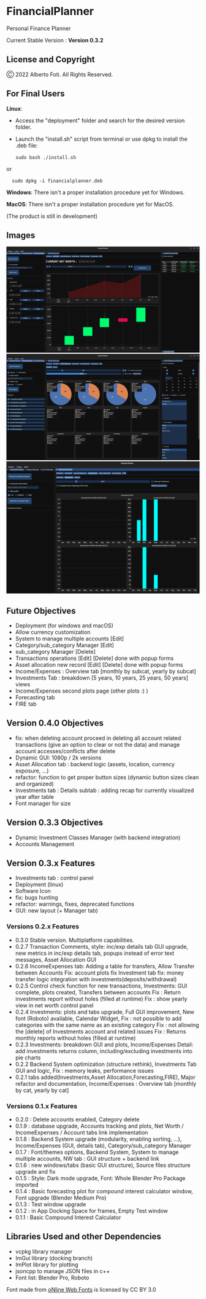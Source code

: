 # FinancialPlanner
Personal Finance Planner <br>

Current Stable Version : **Version 0.3.2**

## License and Copyright
Ⓒ 2022 Alberto Foti. All Rights Reserved.

## For Final Users
**Linux**:
- Access the "deployment" folder and search for the desired version folder.
- Launch the "install.sh" script from terminal or use dpkg to install the .deb file:


      sudo bash ./install.sh

or

      sudo dpkg -i financialplanner.deb
      
      
**Windows**: There isn't a proper installation procedure yet for Windows.

**MacOS**: There isn't a proper installation procedure yet for MacOS.

(The product is still in development)

## Images
![alt text](./images/unknown_019.png)
![alt text](./images/unknown_020.png)
![alt text](./images/unknown_021.png)


## Future Objectives
- Deployment (for windows and macOS)
- Allow currency customization
- System to manage multiple accounts [Edit]
- Category/sub_category Manager [Edit]
- sub_category Manager [Delete]
- Transactions operations [Edit] [Delete] done with popup forms
- Asset allocation new record [Edit] [Delete] done with popup forms
- Income/Expenses : Overview tab [monthly by subcat, yearly by subcat]
- Investments Tab : breakdown [5 years, 10 years, 25 years, 50 years] views
- Income/Expenses second plots page (other plots :) )
- Forecasting tab
- FIRE tab

## Version 0.4.0 Objectives
- fix: when deleting account proceed in deleting all account related transactions (give an option to clear or not the data) and manage account accesses/conflicts after delete
- Dynamic GUI: 1080p / 2k versions
- Asset Allocation tab : backend logic (assets, location, currency exposure, ...)
- refactor: function to get proper button sizes (dynamic button sizes clean and organized)
- Investments tab : Details subtab : adding recap for currently visualized year after table
- Font manager for size

## Version 0.3.3 Objectives
- Dynamic Investment Classes Manager (with backend integration)
- Accounts Management

## Version 0.3.x Features
- Investments tab : control panel
- Deployment (linux)
- Software Icon
- fix: bugs hunting
- refactor: warnings, fixes, deprecated functions
- GUI: new layout (+ Manager tab)

### Versions 0.2.x Features
- 0.3.0 Stable version. Multiplatform capabilities.
- 0.2.7 Transaction Comments, style: inc/exp details tab GUI upgrade, new metrics in inc/exp details tab, popups instead of error text messages, Asset Allocation GUI
- 0.2.6 IncomeExpenses tab: Adding a table for transfers, Allow Transfer between Accounts
  Fix: account plots fix
  Investment tab fix: money transfer logic integration with investments(deposits/withdrawal)
- 0.2.5 Control check function for new transactions, Investments: GUI complete, plots created, Transfers between accounts
  Fix : Return investments report without holes (filled at runtime)
  Fix : show yearly view in net worth control panel
- 0.2.4 Investments: plots and tabs upgrade, Full GUI improvement, New font (Roboto) available, Calendar Widget,
  Fix : not possible to add categories with the same name as an existing category
  Fix : not allowing the [delete] of Investments account and related issues
  Fix : Returns monthly reports without holes (filled at runtime)
- 0.2.3 Investments: breakdown GUI and plots, Income/Expenses Detail: add investments returns column, including/excluding investments into pie charts
- 0.2.2 Backend System optimization (structure rethink), Investments Tab GUI and logic, Fix : memory leaks, performance issues
- 0.2.1 tabs added(Investments,Asset Allocation,Forecasting,FIRE), Major refactor and documentation, Income/Expenses : Overview tab [monthly by cat, yearly by cat]

### Versions 0.1.x Features
- 0.2.0 : Delete accounts enabled, Category delete
- 0.1.9 : database upgrade, Accounts tracking and plots, Net Worth / IncomeExpenses / Account tabs link implementation
- 0.1.8 : Backend System upgrade (modularity, enabling sorting, ...), Income/Expenses (GUI, details tab), Category/sub_category Manager
- 0.1.7 : Font/themes options, Backend System, System to manage multiple accounts, NW tab : GUI structure + backend link
- 0.1.6 : new windows/tabs (basic GUI structure), Source files structure upgrade and fix
- 0.1.5 : Style: Dark mode upgrade, Font: Whole Blender Pro Package imported
- 0.1.4 : Basic forecasting plot for compound interest calculator window, Font upgrade (Blender Medium Pro)
- 0.1.3 : Test window upgrade
- 0.1.2 : in App Docking Space for frames, Empty Test window
- 0.1.1 : Basic Compound Interest Calculator

## Libraries Used and other Dependencies
- vcpkg library manager <br>
- ImGui library (docking branch)
- ImPlot library for plotting
- jsoncpp to manage JSON files in c++
- Font list: Blender Pro, Roboto<br>
<div>Font made from <a href="http://www.onlinewebfonts.com">oNline Web Fonts</a> is licensed by CC BY 3.0</div>
